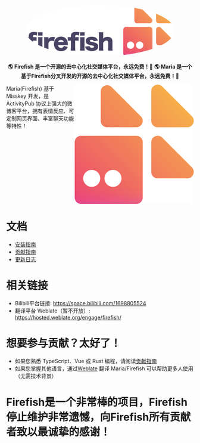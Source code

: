 <div align="center">
<img src="./title.svg" alt="Firefish logo" style="border-radius:50%" width="400"/>

**🌎 Firefish 是一个开源的去中心化社交媒体平台，永远免费！🚀**
**🌎 Maria 是一个基于Firefish分叉开发的开源的去中心化社交媒体平台，永远免费！🚀**

</div>

<div>

<img src="./animated.svg" align="right" height="320px"/>

Maria(Firefish) 基于 Misskey 开发，是 ActivityPub 协议上强大的微博客平台，拥有表情反应、可定制网页界面、丰富聊天功能等特性！

</div>

<div style="clear: both;"></div>

# 文档

- [安装指南](https://github.com/buka5587/maria/blob/main/docs/install.md)
- [贡献指南](./CONTRIBUTING.md)
- [更新日志](https://github.com/buka5587/maria/blob/main/docs/changelog.md)

# 相关链接

- Bilibili平台链接: <https://space.bilibili.com/1698805524>
- 翻译平台 Weblate（暂不开放）: <https://hosted.weblate.org/engage/firefish/>

# 想要参与贡献？太好了！

- 如果您熟悉 TypeScript、Vue 或 Rust 编程，请阅读[贡献指南](./CONTRIBUTING.md)
- 如果您掌握其他语言，通过[Weblate](https://hosted.weblate.org/engage/firefish/) 翻译 Maria/Firefish 可以帮助更多人使用（无需技术背景）

# Firefish是一个非常棒的项目，Firefish停止维护非常遗憾，向Firefish所有贡献者致以最诚挚的感谢！
